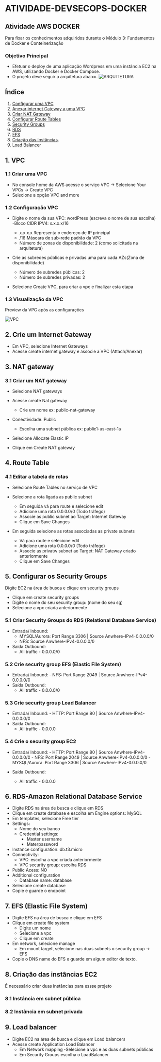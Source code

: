 # ATIVIDADE-DEVSECOPS-DOCKER

## Atividade AWS DOCKER 
Para fixar os conhecimentos adquiridos durante o Módulo 3: Fundamentos de Docker e Conteinerização

### Objetivo Principal
- Efetuar o deploy de uma aplicação Wordpress em uma instância EC2 na AWS, utilizando Docker e Docker Compose.
- O projeto deve seguir a arquitetura abaixo.
![ARQUITETURA](imagens-aws/arquitetura.JPG)
  

## Índice
1. [Configurar uma VPC](#1-Criar-uma-VPC)
2. [Anexar internet Gateway a uma VPC](#2-Criar-um-internetgateway)
3. [Criar NAT Gateway](#3Configurar-um-nat-gateway)
4. [Configurar Route Tables](#4Configurar-a-tabela-de-rotas)
5. [Security Groups](#5Configurar-security-Groups)
6. [RDS](#6-create-rds)
7. [EFS](#7-configurar-efs)
8. [Criação das Instâncias](#8-intancia).
9. [Load Balancer](#9-lb)




## 1. VPC
### 1.1 Criar uma VPC
- No console home da AWS acesse o serviço VPC -> Selecione Your VPCs -> Create VPC
- Selecione a opção VPC and more

### 1.2 Configuração VPC
- Digite o nome da sua VPC: wordPress (escreva o nome de sua escolha)
  -Bloco CIDR IPV4: x.x.x.x/16
  - x.x.x.x Representa o endereço de IP principal
  - /16 Máscara de sub-rede padrão da VPC
  - Número de zonas de disponibilidade: 2 (como solicitada na arquitetura)

- Crie as subredes públicas e privadas uma para cada AZs(Zona de disponibilidade)
  - Número de subredes públicas: 2
  - Número de subredes privadas: 2

- Selecione Create VPC, para criar a vpc e finalizar esta etapa

### 1.3 Visualização da VPC 
Preview da VPC após as configurações

![VPC](imagens-aws/vpcAndMore.JPG)

## 2. Crie um Internet Gateway
- Em VPC, selecione Internet Gateways
- Acesse create internet gateway e associe a VPC (Attach/Anexar)

## 3. NAT gateway
### 3.1 Criar um NAT gateway

- Selecione NAT gateways 
- Acesse create Nat gateway
   
   - Crie um nome ex: public-nat-gateway

- Conectividade: Public
   
   - Escolha uma subnet pública ex: public1-us-east-1a

- Selecione Allocate Elastic IP
- Clique em Create NAT gateway

## 4. Route Table

### 4.1 Editar a tabela de rotas
- Selecione Route Tables no serviço de VPC

- Selecione a rota ligada as public subnet

  -  Em seguida vá para route e selecione edit
  -  Adicione uma rota 0.0.0.0/0 (Todo tráfego)
  -  Associe as public subnet ao Target: Internet Gateway
  -  Clique em Save Changes

- Em seguida selecione as rotas associadas as private subnets

  -  Vá para route e selecione edit
  -  Adicione uma rota 0.0.0.0/0 (Todo tráfego)
  -  Associe as privatw subnet ao Target: NAT Gateway criado anteriormente
  -  Clique em Save Changes

## 5. Configurar os Security Groups
Digite EC2 na área de busca e clique em security groups
- Clique em create security groups
- Digite o nome do seu security group: (nome do seu sg)
- Selecione a vpc criada anteriormente

### 5.1 Criar Security Groups do RDS (Relational Database Service)
   - Entrada/ Inbound:
        -  MYSQL/Aurora: Port Range 3306 | Source Anwhere-IPv4-0.0.0.0/0
        -  NFS: Source Anwhere-IPv4-0.0.0.0/0
   -  Saída Outbound:
       	- All traffic - 0.0.0.0/0

### 5.2 Crie security group EFS (Elastic File System)
  - Entrada/ Inbound:
        - NFS: Port Range 2049 | Source Anwhere-IPv4-0.0.0.0/0
  -  Saída Outbound:
       	- All traffic - 0.0.0.0/0

### 5.3 Crie security group Load Balancer 
  - Entrada/ Inbound:
        -  HTTP: Port Range 80 |  Source Anwhere-IPv4-0.0.0.0/0
  -  Saída Outbound:
        - All traffic - 0.0.0.0

### 5.4 Crie o security group EC2
  - Entrada/ Inbound:
        -  HTTP: Port Range 80 |  Source Anwhere-IPv4-0.0.0.0/0
        -  NFS: Port Range 2049 | Source Anwhere-IPv4-0.0.0.0/0
        -  MYSQL/Aurora: Port Range 3306 | Source Anwhere-IPv4-0.0.0.0/0
   
  -  Saída Outbound:
        - All traffic - 0.0.0.0


## 6. RDS-Amazon Relational Database Service

- Digite RDS na área de busca e clique em RDS
- Clique em create database  e escolha em Engine options: MySQL
- Em templates, selecione Free tier
- Settings:
  - Nome do seu banco
  - Credential settings:
    - Master username
    - Materpassword
- Instance configuration: db.t3.micro
- Connectivity:
   - VPC: escolha a vpc criada anteriormente
   - VPC security group: escolha RDS
- Public Acess: NO
- Additional configuration
   - Database name: database
- Selecione create database
- Copie e guarde o endpoint

## 7. EFS (Elastic File System)
- Digite EFS na área de busca e clique em EFS
- Clique em create file system
  - Digite um nome
  - Selecione a vpc
  - Clique em create
- Em network, selecione manage
   - Em mount target, selecione nas duas subnets o security group -> EFS
- Copie o DNS name do EFS e guarde em algum editor de texto.

## 8. Criação das instâncias EC2
É necessário criar duas instâncias para essse projeto
### 8.1 Instância em subnet pública


### 8.2 Instância em subnet privada

## 9. Load balancer
- Digite EC2 na área de busca e clique em Load balancers
- Acesse create Application Load Balancer
  - Em Network mapping
       -Selecione a vpc e as duas subnets públicas
  - Em Security Groups escolha o LoadBalancer


  
  
      
  

  
    




  

